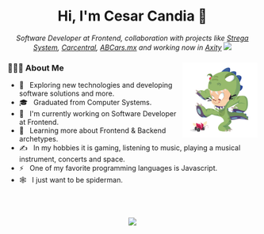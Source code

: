 <h1 align="center">Hi, I'm Cesar Candia 👋 </h1>
<p align="center"><em>Software Developer at Frontend, collaboration with projects like <a href="https://stregasystem.com" target="_blank">Strega System</a>, <a href="https://carcentral.mx" target="_blank">Carcentral</a>, <a href="https://abcars.mx" target="_blank">ABCars.mx</a> and working now in <a href="https://axity.com" target="_blank">Axity</a>
  <img src="https://media.giphy.com/media/WUlplcMpOCEmTGBtBW/giphy.gif" width="30"> 
</em></p>

<div>
  <img width="30%" align="right" src="https://github.com/iOznny/ioznny/blob/main/dinotocat.png" alt="Dino Cat">

  <div align="left"> 
  <h3> 👨🏻‍💻 About Me </h3>

  - 🤔 &nbsp; Exploring new technologies and developing software solutions and more.
  - 🎓 &nbsp; Graduated from Computer Systems.
  - 💼 &nbsp; I'm currently working on Software Developer at Frontend.
  - 🌱 &nbsp; Learning more about Frontend & Backend archetypes.
  - ✍️ &nbsp; In my hobbies it is gaming, listening to music, playing a musical instrument, concerts and space. 
  - ⚡ &nbsp; One of my favorite programming languages is Javascript.
  - 🕸️ &nbsp; I just want to be spiderman.
  </div> 
</div>

<br>
<br>

<p align="center">
  <a href="https://skillicons.dev">
    <img src="https://skillicons.dev/icons?i=git,aws,docker,kubernetes,angular,vue,react,mysql,postman,laravel,nodejs,js,mongodb,ts,azure&perline=21" />
  </a>
</p>
